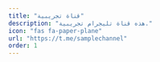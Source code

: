 ```yaml
---
title: "قناة تجريبية"
description: "هذه قناة تليجرام تجريبية."
icon: "fas fa-paper-plane"
url: "https://t.me/samplechannel"
order: 1
---
```


